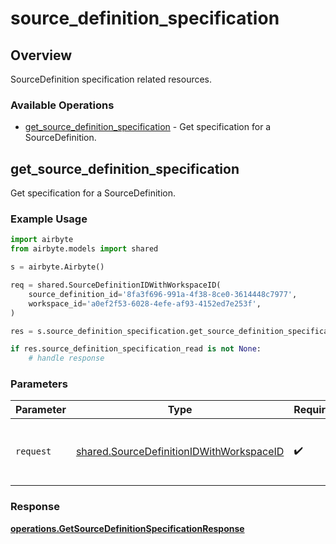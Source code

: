 # source_definition_specification

## Overview

SourceDefinition specification related resources.

### Available Operations

* [get_source_definition_specification](#get_source_definition_specification) - Get specification for a SourceDefinition.

## get_source_definition_specification

Get specification for a SourceDefinition.

### Example Usage

```python
import airbyte
from airbyte.models import shared

s = airbyte.Airbyte()

req = shared.SourceDefinitionIDWithWorkspaceID(
    source_definition_id='8fa3f696-991a-4f38-8ce0-3614448c7977',
    workspace_id='a0ef2f53-6028-4efe-af93-4152ed7e253f',
)

res = s.source_definition_specification.get_source_definition_specification(req)

if res.source_definition_specification_read is not None:
    # handle response
```

### Parameters

| Parameter                                                                                            | Type                                                                                                 | Required                                                                                             | Description                                                                                          |
| ---------------------------------------------------------------------------------------------------- | ---------------------------------------------------------------------------------------------------- | ---------------------------------------------------------------------------------------------------- | ---------------------------------------------------------------------------------------------------- |
| `request`                                                                                            | [shared.SourceDefinitionIDWithWorkspaceID](../../models/shared/sourcedefinitionidwithworkspaceid.md) | :heavy_check_mark:                                                                                   | The request object to use for the request.                                                           |


### Response

**[operations.GetSourceDefinitionSpecificationResponse](../../models/operations/getsourcedefinitionspecificationresponse.md)**

